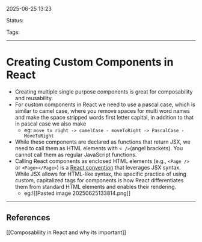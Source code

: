 
2025-06-25 13:23

Status:

Tags:

---
# Creating Custom Components in React
- Creating multiple single purpose components is great for composability and reusability.
- For custom components in React we need to use a pascal case, which is similar to camel case, where you remove spaces for multi word names and make the space stripped words first letter capital, in addition to that in pascal case we also make 
	- eg: `move to right -> camelCase - moveToRight -> PascalCase - MoveToRight`
- While these components are declared as functions that return JSX, we need to call them as  HTML elements with `< />`(angel brackets). You cannot call them as regular JavaScript functions.
- Calling React components as enclosed HTML elements (e.g., `<Page />` or `<Page></Page>`) is a [React convention](https://scrimba.com/learn-react-c0e/~03vw) that leverages JSX syntax. While JSX allows for HTML-like syntax, the specific practice of using custom, capitalized tags for components is how React differentiates them from standard HTML elements and enables their rendering.
	- eg:![[Pasted image 20250625133814.png]]

---
## References
[[Composability in React and why its important]]